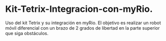 # Kit-Tetrix-Integracion-con-myRio.
Uso del kit Tetrix y su integración en myRio. El objetivo es realizar un robot móvil  diferencial con un brazo de 2 grados de libertad en la parte superior que siga obstáculos.
